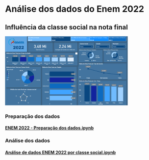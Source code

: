 # Análise dos dados do Enem 2022 
## Influência da classe social na nota final

[<img src="https://github.com/njocimar28/enem_2022/blob/ec4e91a8b31a921474be3a4cb1d4a70c7f7806da/imagem/Captura%20de%20tela%202023-09-15%20173055.png" width="400">](https://app.powerbi.com/view?r=eyJrIjoiZjRiODkwYzctMjljOS00ODg5LTk0NDItODI4OWQ0MzRjM2Q0IiwidCI6IjA3ZTQzMGE0LTk3ZmEtNDQ3Yy1hZmI4LWY3MWYxOTQzNWE3ZCJ9)

### Preparação dos dados
#### [ENEM 2022 - Preparação dos dados.ipynb](https://github.com/njocimar28/enem_2022/blob/124057f6596813601e5e43202dbe34ec398641d4/ENEM%202022%20-%20Prepara%C3%A7%C3%A3o%20dos%20dados.ipynb)

### Análise dos dados
#### [Análise de dados ENEM 2022 por classe social.ipynb](https://github.com/njocimar28/enem_2022/blob/a7ac435e4049167294f3f9a5104adac0d05b2cf5/An%C3%A1lise%20de%20dados%20ENEM%202022%20por%20classe%20social.ipynb)




